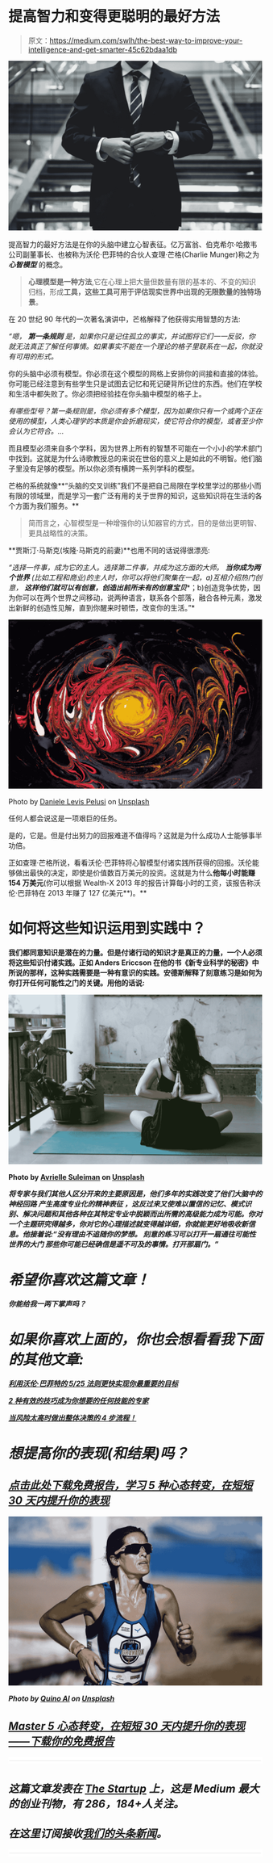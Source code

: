# 提高智力和变得更聪明的最好方法

> 原文：<https://medium.com/swlh/the-best-way-to-improve-your-intelligence-and-get-smarter-45c62bdaa1db>

![](img/6a336bcd2ec10401c5897da6e4af4fd3.png)

提高智力的最好方法是在你的头脑中建立心智表征。亿万富翁、伯克希尔·哈撒韦公司副董事长、也被称为沃伦·巴菲特的合伙人查理·芒格(Charlie Munger)称之为 ***心智模型*** 的概念。

> **心理模型是一种方法**,它在心理上把大量但数量有限的基本的、不变的知识归档，形成**工具，这些工具可用于评估现实世界中出现的无限数量的独特场景**。

在 20 世纪 90 年代的一次著名演讲中，芒格解释了他获得实用智慧的方法:

*“嗯，* ***第一条规则*** *是，如果你只是记住孤立的事实，并试图将它们一一反驳，你就无法真正了解任何事情。如果事实不能在一个理论的格子里联系在一起，你就没有可用的形式。*

你的头脑中必须有模型。你必须在这个模型的网格上安排你的间接和直接的体验。你可能已经注意到有些学生只是试图去记忆和死记硬背所记住的东西。他们在学校和生活中都失败了。你必须把经验挂在你头脑中模型的格子上。

*有哪些型号？第一条规则是，你必须有多个模型，因为如果你只有一个或两个正在使用的模型，人类心理学的本质是你会折磨现实，使它符合你的模型，或者至少你会认为它符合。…*

而且模型必须来自多个学科，因为世界上所有的智慧不可能在一个小小的学术部门中找到。这就是为什么诗歌教授总的来说在世俗的意义上是如此的不明智。他们脑子里没有足够的模型。所以你必须有横跨一系列学科的模型。

芒格的系统就像**“头脑的交叉训练”我们不是把自己局限在学校里学过的那些小而有限的领域里，而是学习一套广泛有用的关于世界的知识，这些知识将在生活的各个方面为我们服务。**

> 简而言之，心智模型是一种增强你的认知器官的方式，目的是做出更明智、更具战略性的决策。

**贾斯汀·马斯克(埃隆·马斯克的前妻)**也用不同的话说得很漂亮:

*“选择一件事，成为它的主人。选择第二件事，并成为这方面的大师。* ***当你成为两个世界*** *(比如工程和商业)的主人时，你可以将他们聚集在一起，a)互相介绍热门创意，* ***这样他们就可以有创意，创造出前所未有的创意宝贝****；b)创造竞争优势，因为你可以在两个世界之间移动，说两种语言，联系各个部落，融合各种元素，激发出新鲜的创造性见解，直到你醒来时顿悟，改变你的生活。”*

![](img/08837a37a0dd2ac2f197b67dcb07576b.png)

Photo by [Daniele Levis Pelusi](https://unsplash.com/@yogidan2012?utm_source=medium&utm_medium=referral) on [Unsplash](https://unsplash.com?utm_source=medium&utm_medium=referral)

任何人都会说这是一项艰巨的任务。

是的，它是。但是付出努力的回报难道不值得吗？这就是为什么成功人士能够事半功倍。

正如查理·芒格所说，看看沃伦·巴菲特将心智模型付诸实践所获得的回报。沃伦能够做出最快的决定，即使是价值数百万美元的投资。这就是为什么**他每小时能赚 154 万美元**(你可以根据 Wealth-X 2013 年的报告计算每小时的工资，该报告称沃伦·巴菲特在 2013 年赚了 127 亿美元**)。**

# ****如何将这些知识运用到实践中？****

**我们都同意知识是潜在的力量。但是付诸行动的知识才是真正的力量，一个人必须将这些知识付诸实践。正如 Anders Ericcson 在他的书《新专业科学的秘密》中所说的那样，这种实践需要是一种有意识的实践。安德斯解释了刻意练习是如何为你打开任何可能性之门的关键。用他的话说:**

**![](img/0d8c5b4634aad308576ba0638e8fc0d0.png)**

**Photo by [Avrielle Suleiman](https://unsplash.com/@elleirva?utm_source=medium&utm_medium=referral) on [Unsplash](https://unsplash.com?utm_source=medium&utm_medium=referral)**

******将专家与我们其他人区分开来的主要原因是，他们多年的实践改变了他们大脑中的神经回路* ***产生高度专业化的精神表征*** *，这反过来又使难以置信的记忆、模式识别、解决问题和其他各种在其特定专业中脱颖而出所需的高级能力成为可能。你对一个主题研究得越多，你对它的心理描述就变得越详细，你就能更好地吸收新信息。他接着说:“没有理由不追随你的梦想。* ***刻意的练习可以打开一扇通往可能性世界的大门*** *那些你可能已经确信是遥不可及的事情。打开那扇门。”******

# ***希望你喜欢这篇文章！***

***你能给我一两下掌声吗？***

# ***如果你喜欢上面的，你也会想看看我下面的其他文章:***

***[**利用沃伦·巴菲特的 5/25 法则更快实现你最重要的目标**](/@sombathla/apply-this-5-25-formula-to-achieve-goals-that-matter-most-to-you-ccbdfe664a2)***

***[**2 种有效的技巧成为你想要的任何技能的专家**](/datadriveninvestor/2-effective-techniques-to-become-an-expert-in-any-skill-you-want-eb48ea35cd85)***

***[**当风险太高时做出整体决策的 4 步流程！**](https://blog.usejournal.com/the-4-step-process-to-make-holistic-decisions-when-stakes-are-too-high-fc0dc7c96f44)***

# ***想提高你的表现(和结果)吗？***

## ***[点击此处下载免费报告，学习 5 种心态转变，在短短 30 天内提升你的表现](https://sombathla.com/mentalshifts/)***

***![](img/a5fd4bcabfaff1004724fba3cf59eab7.png)***

***Photo by [Quino Al](https://unsplash.com/@quinoal?utm_source=medium&utm_medium=referral) on [Unsplash](https://unsplash.com?utm_source=medium&utm_medium=referral)***

## ***[Master 5 心态转变，在短短 30 天内提升你的表现——下载你的免费报告](https://sombathla.com/mentalshifts/)***

***![](img/731acf26f5d44fdc58d99a6388fe935d.png)***

## ***这篇文章发表在 [The Startup](https://medium.com/swlh) 上，这是 Medium 最大的创业刊物，有 286，184+人关注。***

## ***在这里订阅接收[我们的头条新闻](http://growthsupply.com/the-startup-newsletter/)。***

***![](img/731acf26f5d44fdc58d99a6388fe935d.png)***